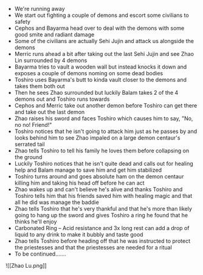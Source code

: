- We're running away
- We start out fighting a couple of demons and escort some civilians to safety
- Cephos and Bayarma head over to deal with the demons with some good smite and radiant damage
- Some of the civilians are actually Sehi Jujin and attack us alongside the demons
- Merric runs ahead a bit after taking out the last Sehi Jujin and see Zhao Lin surrounded by 4 demons
- Bayarma tries to vault a wooden wall but instead knocks it down and exposes a couple of demons noming on some dead bodies
- Toshiro uses Bayarma's butt to kinda vault closer to the demons and takes them both out
- Then he sees Zhao surrounded but luckily Balam takes 2 of the 4 demons out and Toshiro runs towards
- Cephos and Merric take out another demon before Toshiro can get there and take out the last demon
- Zhao raises his sword and faces Toshiro which causes him to say, "No, no no! Friend!"
- Toshiro notices that he isn't going to attack him just as he passes by and looks behind him to see Zhao impaled on a large demon centaur's serrated tail
- Zhao tells Toshiro to tell his family he loves them before collapsing on the ground
- Luckily Toshiro notices that he isn't quite dead and calls out for healing help and Balam manage to save him and get him stabilized
- Toshiro turns around and goes absolute ham on the demon centaur killing him and taking his head off before he can act
- Zhao wakes up and can't believe he's alive and thanks Toshiro and Toshiro tells him that his friends saved him with healing magic and that all he did was manage the baddie
- Zhao tells Toshiro that he's very thankful and that he's more than likely going to hang up the sword and gives Toshiro a ring he found that he thinks he'll enjoy
- Carbonated Ring – Acid resistance and 3x long rest can add a drop of liquid to any drink to make it bubbly and taste good
- Zhao tells Toshiro before heading off that he was instructed to protect the priestesses and that the priestesses are needed for a ritual
- To be continued.......

![[Zhao Lu.png]]